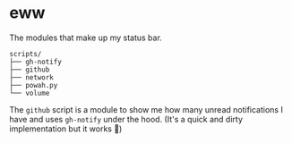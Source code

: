 # eww

The modules that make up my status bar.

```
scripts/
├── gh-notify
├── github
├── network
├── powah.py
└── volume
```

The `github` script is a module to show me how many unread notifications I have and uses `gh-notify` under the hood. (It's a quick and dirty implementation but it works 🤷)
